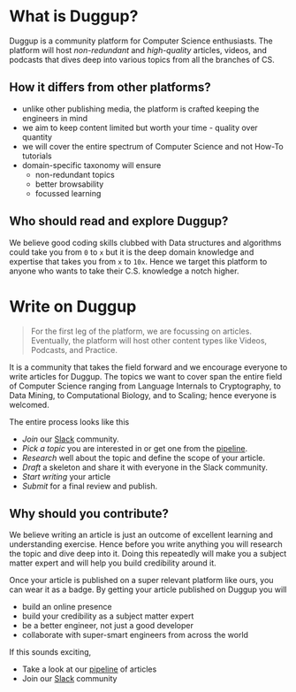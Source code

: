 # What is Duggup?
Duggup is a community platform for Computer Science enthusiasts. The platform will host *non-redundant* and *high-quality*
articles, videos, and podcasts that dives deep into various topics from all the branches of CS.

## How it differs from other platforms?

 - unlike other publishing media, the platform is crafted keeping the engineers in mind
 - we aim to keep content limited but worth your time - quality over quantity
 - we will cover the entire spectrum of Computer Science and not How-To tutorials
 - domain-specific taxonomy will ensure
   - non-redundant topics
   - better browsability
   - focussed learning

## Who should read and explore Duggup?

We believe good coding skills clubbed with Data structures and algorithms could take you from `0` to `x` but
it is the deep domain knowledge and expertise that takes you from `x` to `10x`. Hence we target this platform to anyone who
wants to take their C.S. knowledge a notch higher.

# Write on Duggup

> For the first leg of the platform, we are focussing on articles. Eventually, the platform will host other content types like Videos, Podcasts, and Practice.

It is a community that takes the field forward and we encourage everyone to write articles for Duggup. The topics we want to cover
span the entire field of Computer Science ranging from Language Internals to Cryptography, to Data Mining, to Computational Biology, and to Scaling;
hence everyone is welcomed.

The entire process looks like this

 - *Join* our [Slack](https://join.slack.com/t/duggup/shared_invite/zt-d1ap3y83-vgQ4nremqECO1SvOVzR4qw) community.
 - *Pick a topic* you are interested in or get one from the [pipeline](/pipeline).
 - *Research* well about the topic and define the scope of your article.
 - *Draft* a skeleton and share it with everyone in the Slack community.
 - *Start writing* your article
 - *Submit* for a final review and publish.

## Why should you contribute?

We believe writing an article is just an outcome of excellent learning and understanding exercise. Hence before you write
anything you will research the topic and dive deep into it. Doing this repeatedly will make you a subject matter expert and will
help you build credibility around it.

Once your article is published on a super relevant platform like ours, you can wear it as a badge. By getting your article published on Duggup you will

 - build an online presence
 - build your credibility as a subject matter expert
 - be a better engineer, not just a good developer
 - collaborate with super-smart engineers from across the world

If this sounds exciting,
 - Take a look at our [pipeline](/pipeline) of articles
 - Join our [Slack](https://join.slack.com/t/duggup/shared_invite/zt-d1ap3y83-vgQ4nremqECO1SvOVzR4qw) community
